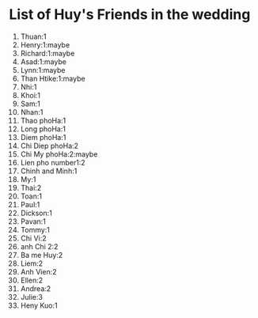 # List of Huy's Friends in the wedding
1) Thuan:1 
2) Henry:1:maybe
3) Richard:1:maybe
4) Asad:1:maybe
5) Lynn:1:maybe
6) Than Htike:1:maybe
7) Nhi:1
8) Khoi:1 
9) Sam:1
10) Nhan:1
11) Thao phoHa:1
12) Long phoHa:1
13) Diem  phoHa:1
14) Chi Diep phoHa:2
15) Chi My phoHa:2:maybe
16) Lien pho number1:2
17) Chinh and Minh:1
18) My:1
19) Thai:2
20) Toan:1
21) Paul:1
22) Dickson:1
23) Pavan:1
24) Tommy:1
26) Chi Vi:2
27) anh Chi 2:2
28) Ba me Huy:2
29) Liem:2
30) Anh Vien:2
31) Ellen:2
32) Andrea:2
33) Julie:3
34) Heny Kuo:1

